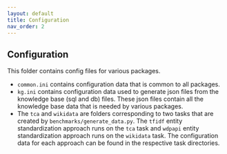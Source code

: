 ```yaml
---
layout: default
title: Configuration
nav_order: 2
---
```

## Configuration

This folder contains config files for various packages. 

* ``common.ini`` contains configuration data that is common to all packages. 
* ``kg.ini`` contains configuration data used to generate json files from the knowledge
base (sql and db) files. These json files contain all the knowledge base data that is 
needed by various packages.    
* The ``tca`` and ``wikidata`` are folders corresponding to two tasks that are created by 
``benchmarks/generate_data.py``. The ``tfidf`` entity standardization approach runs on the
``tca`` task and ``wdpapi`` entity standardization approach runs on the ``wikidata`` task. 
The configuration data for each approach can be found in the respective task directories.

